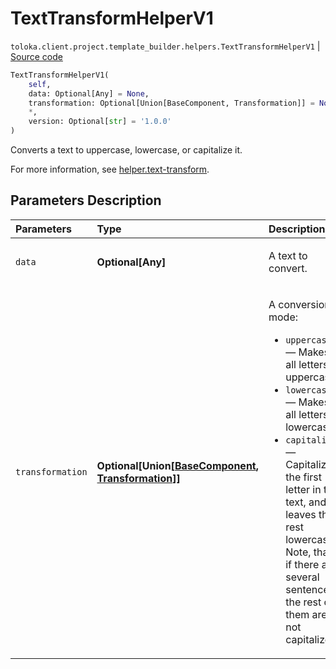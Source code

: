 # TextTransformHelperV1
`toloka.client.project.template_builder.helpers.TextTransformHelperV1` | [Source code](https://github.com/Toloka/toloka-kit/blob/v1.2.0/src/client/project/template_builder/helpers.py#L187)

```python
TextTransformHelperV1(
    self,
    data: Optional[Any] = None,
    transformation: Optional[Union[BaseComponent, Transformation]] = None,
    *,
    version: Optional[str] = '1.0.0'
)
```

Converts a text to uppercase, lowercase, or capitalize it.


For more information, see [helper.text-transform](https://toloka.ai/docs/template-builder/reference/helper.text-transform).

## Parameters Description

| Parameters | Type | Description |
| :----------| :----| :-----------|
`data`|**Optional\[Any\]**|<p>A text to convert.</p>
`transformation`|**Optional\[Union\[[BaseComponent](toloka.client.project.template_builder.base.BaseComponent.md), [Transformation](toloka.client.project.template_builder.helpers.TextTransformHelperV1.Transformation.md)\]\]**|<p>A conversion mode:</p> <ul> <li>`uppercase` — Makes all letters uppercase.</li> <li>`lowercase` — Makes all letters lowercase.</li> <li>`capitalize` — Capitalizes the first letter in the text, and leaves the rest lowercase. Note, that if there are several sentences, the rest of them are not capitalized.</li> </ul>
